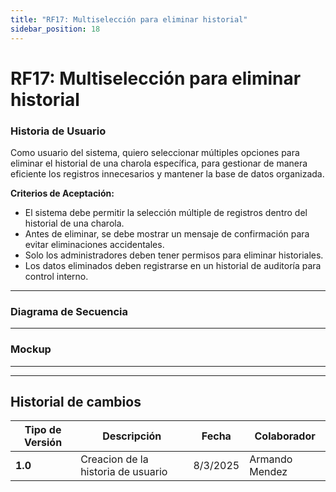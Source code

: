 ```yaml
---
title: "RF17: Multiselección para eliminar historial"  
sidebar_position: 18
---
```


# RF17: Multiselección para eliminar historial


### Historia de Usuario
Como usuario del sistema, quiero seleccionar múltiples opciones para eliminar el historial de una charola específica, para gestionar de manera eficiente los registros innecesarios y mantener la base de datos organizada.


  **Criterios de Aceptación:**
  - El sistema debe permitir la selección múltiple de registros dentro del historial de una charola.
  - Antes de eliminar, se debe mostrar un mensaje de confirmación para evitar eliminaciones accidentales.
  - Solo los administradores deben tener permisos para eliminar historiales.
  - Los datos eliminados deben registrarse en un historial de auditoría para control interno.

---

### Diagrama de Secuencia


---

### Mockup

---
---

## Historial de cambios

| **Tipo de Versión** | **Descripción**                      | **Fecha** | **Colaborador**   |
| ------------------- | ------------------------------------ | --------- | ----------------- |
| **1.0**             | Creacion de la historia de usuario   | 8/3/2025  | Armando Mendez    |

